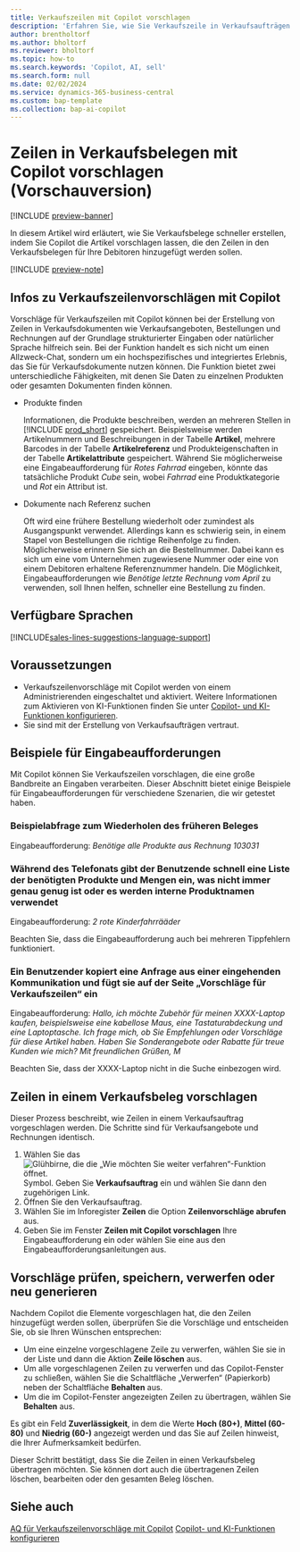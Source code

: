 ```yaml
---
title: Verkaufszeilen mit Copilot vorschlagen
description: 'Erfahren Sie, wie Sie Verkaufszeile in Verkaufsaufträgen mit Copilot vorschlagen.'
author: brentholtorf
ms.author: bholtorf
ms.reviewer: bholtorf
ms.topic: how-to
ms.search.keywords: 'Copilot, AI, sell'
ms.search.form: null
ms.date: 02/02/2024
ms.service: dynamics-365-business-central
ms.custom: bap-template
ms.collection: bap-ai-copilot
---
```


# <a name="suggest-lines-on-sales-documents-with-copilot-preview"></a>Zeilen in Verkaufsbelegen mit Copilot vorschlagen (Vorschauversion)

[!INCLUDE [preview-banner](~/../shared-content/shared/preview-includes/preview-banner.md)]

In diesem Artikel wird erläutert, wie Sie Verkaufsbelege schneller erstellen, indem Sie Copilot die Artikel vorschlagen lassen, die den Zeilen in den Verkaufsbelegen für Ihre Debitoren hinzugefügt werden sollen.

[!INCLUDE [preview-note](~/../shared-content/shared/preview-includes/production-ready-preview-dynamics365.md)]

## <a name="about-sales-line-suggestions-with-copilot"></a>Infos zu Verkaufszeilenvorschlägen mit Copilot

Vorschläge für Verkaufszeilen mit Copilot können bei der Erstellung von Zeilen in Verkaufsdokumenten wie Verkaufsangeboten, Bestellungen und Rechnungen auf der Grundlage strukturierter Eingaben oder natürlicher Sprache hilfreich sein. Bei der Funktion handelt es sich nicht um einen Allzweck-Chat, sondern um ein hochspezifisches und integriertes Erlebnis, das Sie für Verkaufsdokumente nutzen können. Die Funktion bietet zwei unterschiedliche Fähigkeiten, mit denen Sie Daten zu einzelnen Produkten oder gesamten Dokumenten finden können.

* Produkte finden

  Informationen, die Produkte beschreiben, werden an mehreren Stellen in [!INCLUDE [prod_short](includes/prod_short.md)] gespeichert. Beispielsweise werden Artikelnummern und Beschreibungen in der Tabelle **Artikel**, mehrere Barcodes in der Tabelle **Artikelreferenz** und Produkteigenschaften in der Tabelle **Artikelattribute** gespeichert. Während Sie möglicherweise eine Eingabeaufforderung für *Rotes Fahrrad* eingeben, könnte das tatsächliche Produkt *Cube* sein, wobei *Fahrrad* eine Produktkategorie und *Rot* ein Attribut ist.

* Dokumente nach Referenz suchen

  Oft wird eine frühere Bestellung wiederholt oder zumindest als Ausgangspunkt verwendet. Allerdings kann es schwierig sein, in einem Stapel von Bestellungen die richtige Reihenfolge zu finden. Möglicherweise erinnern Sie sich an die Bestellnummer. Dabei kann es sich um eine vom Unternehmen zugewiesene Nummer oder eine von einem Debitoren erhaltene Referenznummer handeln. Die Möglichkeit, Eingabeaufforderungen wie *Benötige letzte Rechnung vom April* zu verwenden, soll Ihnen helfen, schneller eine Bestellung zu finden.

## <a name="available-languages"></a>Verfügbare Sprachen

[!INCLUDE[sales-lines-suggestions-language-support](includes/sales-lines-suggestions-language-support.md)]

## <a name="prerequisites"></a>Voraussetzungen

* Verkaufszeilenvorschläge mit Copilot werden von einem Administrierenden eingeschaltet und aktiviert. Weitere Informationen zum Aktivieren von KI-Funktionen finden Sie unter [Copilot- und KI-Funktionen konfigurieren](enable-ai.md).
* Sie sind mit der Erstellung von Verkaufsaufträgen vertraut.

## <a name="examples-of-prompts"></a>Beispiele für Eingabeaufforderungen

Mit Copilot können Sie Verkaufszeilen vorschlagen, die eine große Bandbreite an Eingaben verarbeiten. Dieser Abschnitt bietet einige Beispiele für Eingabeaufforderungen für verschiedene Szenarien, die wir getestet haben.

### <a name="sample-inquiry-to-repeat-the-past-document"></a>Beispielabfrage zum Wiederholen des früheren Beleges

Eingabeaufforderung: *Benötige alle Produkte aus Rechnung 103031*

### <a name="during-phone-call-user-quickly-types-list-of-required-products-and-quantities-not-always-accurate-enough-or-using-internal-product-names"></a>Während des Telefonats gibt der Benutzende schnell eine Liste der benötigten Produkte und Mengen ein, was nicht immer genau genug ist oder es werden interne Produktnamen verwendet

Eingabeaufforderung: *2 rote Kinderfahrrääder*

Beachten Sie, dass die Eingabeaufforderung auch bei mehreren Tippfehlern funktioniert.

### <a name="a-user-copies-an-inquiry-from-an-inbound-communication-and-pastes-it-to-the-sales-lines-suggestions-page"></a>Ein Benutzender kopiert eine Anfrage aus einer eingehenden Kommunikation und fügt sie auf der Seite „Vorschläge für Verkaufszeilen“ ein

Eingabeaufforderung: *Hallo, ich möchte Zubehör für meinen XXXX-Laptop kaufen, beispielsweise eine kabellose Maus, eine Tastaturabdeckung und eine Laptoptasche. Ich frage mich, ob Sie Empfehlungen oder Vorschläge für diese Artikel haben. Haben Sie Sonderangebote oder Rabatte für treue Kunden wie mich? Mit freundlichen Grüßen, M*

Beachten Sie, dass der XXXX-Laptop nicht in die Suche einbezogen wird.

## <a name="suggest-lines-on-a-sales-document"></a>Zeilen in einem Verkaufsbeleg vorschlagen

Dieser Prozess beschreibt, wie Zeilen in einem Verkaufsauftrag vorgeschlagen werden. Die Schritte sind für Verkaufsangebote und Rechnungen identisch.

1. Wählen Sie das ![Glühbirne, die die „Wie möchten Sie weiter verfahren“-Funktion öffnet.](media/ui-search/search_small.png "Wie möchten Sie weiter verfahren") Symbol. Geben Sie **Verkaufsauftrag** ein und wählen Sie dann den zugehörigen Link.
1. Öffnen Sie den Verkaufsauftrag.
1. Wählen Sie im Inforegister **Zeilen** die Option **Zeilenvorschläge abrufen** aus.
1. Geben Sie im Fenster **Zeilen mit Copilot vorschlagen** Ihre Eingabeaufforderung ein oder wählen Sie eine aus den Eingabeaufforderungsanleitungen aus.

## <a name="review-save-discard-or-regenerate-suggestions"></a>Vorschläge prüfen, speichern, verwerfen oder neu generieren

Nachdem Copilot die Elemente vorgeschlagen hat, die den Zeilen hinzugefügt werden sollen, überprüfen Sie die Vorschläge und entscheiden Sie, ob sie Ihren Wünschen entsprechen:

* Um eine einzelne vorgeschlagene Zeile zu verwerfen, wählen Sie sie in der Liste und dann die Aktion **Zeile löschen** aus.
* Um alle vorgeschlagenen Zeilen zu verwerfen und das Copilot-Fenster zu schließen, wählen Sie die Schaltfläche „Verwerfen“ (Papierkorb) neben der Schaltfläche **Behalten** aus.
* Um die im Copilot-Fenster angezeigten Zeilen zu übertragen, wählen Sie **Behalten** aus. 

Es gibt ein Feld **Zuverlässigkeit**, in dem die Werte **Hoch (80+)**, **Mittel (60-80)** und **Niedrig (60-)** angezeigt werden und das Sie auf Zeilen hinweist, die Ihrer Aufmerksamkeit bedürfen.

Dieser Schritt bestätigt, dass Sie die Zeilen in einen Verkaufsbeleg übertragen möchten. Sie können dort auch die übertragenen Zeilen löschen, bearbeiten oder den gesamten Beleg löschen.

## <a name="see-also"></a>Siehe auch

[AQ für Verkaufszeilenvorschläge mit Copilot](faq-sales-suggest-sales-lines-with-copilot.md)
[Copilot- und KI-Funktionen konfigurieren](enable-ai.md)
